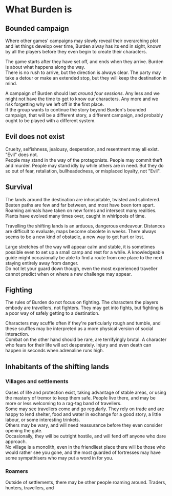 # What Burden is

## Bounded campaign

Where other games' campaigns may slowly reveal their overarching plot and let things develop over time, Burden alway has its end in sight, known by all the players before they even begin to create their characters.  
  
The game starts after they have set off, and ends when they arrive. Burden is about what happens along the way.  
There is no rush to arrive, but the direction is always clear. The party may take a detour or make an extended stop, but they will keep the destination in mind.  
  
A campaign of Burden should last *around four sessions*. Any less and we might not have the time to get to know our characters. Any more and we risk forgetting why we left off in the first place.  
If the group wants to continue the story beyond Burden's bounded campaign, that will be a different story, a different campaign, and probably ought to be played with a different system.    
  
## Evil does not exist
  
Cruelty, selfishness, jealousy, desperation, and resentment may all exist. "Evil" does not.  
People may stand in the way of the protagonists. People may commit theft and murder. People may stand idly by while others are in need. But they do so out of fear, retaliation, bullheadedness, or misplaced loyalty, not "Evil".  
  
## Survival
  
The lands around the destination are inhospitable, twisted and splintered.  
Beaten paths are few and far between, and most have been torn apart. Roaming animals have taken on new forms and intersect many realities. Plants have evolved many times over, caught in whirlpools of time.  
  
Travelling the shifting lands is an arduous, dangerous endeavour. Distances are difficult to evaluate, maps become obsolete in weeks. There always seems to be a new kind of obstacle, a new way to get hurt or lost.  
   
Large stretches of the way will appear calm and stable, it is sometimes possible even to set up a small camp and rest for a while. A knowledgeable guide might occasionally be able to find a route from one place to the next staying entirely away from danger.  
Do not let your guard down though, even the most experienced traveller cannot predict when or where a new challenge may appear.  
  
## Fighting
  
The rules of Burden do not focus on fighting. The characters the players embody are travellers, not fighters. They may get into fights, but fighting is a poor way of safely getting to a destination.  
  
Characters may scuffle often if they're particularly rough and tumble, and these scuffles may be interpreted as a more physical version of social interaction.   
Combat on the other hand should be rare, are terrifyingly brutal. A character who fears for their life will act desperately. Injury and even death can happen in seconds when adrenaline runs high.  
  
## Inhabitants of the shifting lands
   
### Villages and settlements
Oases of life and protection exist, taking advantage of stable areas, or using the mastery of tremor to keep them safe. People live there, and may be more or less welcoming to a rag-tag band of travellers.  
Some may see travellers come and go regularly. They rely on trade and are happy to lend shelter, food and water in exchange for a good story, a little labour, or some interesting trinkets.  
Others may be wary, and will need reassurance before they even consider opening the gate.  
Occasionally, they will be outright hostile, and will fend off anyone who dare approach.  
No village is a monolith, even in the friendliest place there will be those who would rather see you gone, and the most guarded of fortresses may have some sympathisers who may put a word in for you.  
   
### Roamers
Outside of settlements, there may be other people roaming around. Traders, hunters, travellers, and 